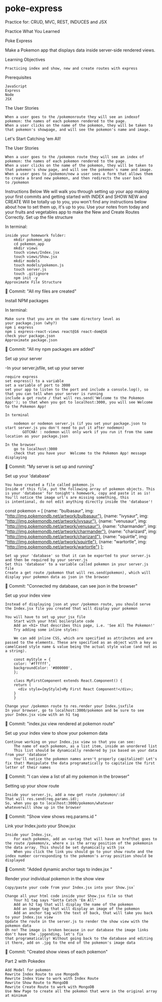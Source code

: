 # poke-express
Practice for: CRUD, MVC, REST, INDUCES and JSX 

Practice What You Learned

Poke Express

Make a Pokemon app that displays data inside server-side rendered views.

Learning Objectives

    Practicing index and show, new and create routes with express

Prerequisites

    JavaScript
    Express
    Node
    JSX

The User Stories

    When a user goes to the /pokemonroute they will see an indexof pokemon: the names of each pokemon rendered to the page.
    When a user clicks on the name of the pokemon, they will be taken to that pokemon's showpage, and will see the pokemon's name and image.

Let's Start Catching 'em All!

The User Stories

    When a user goes to the /pokemon route they will see an index of pokemon: the names of each pokemon rendered to the page.
    When a user clicks on the name of the pokemon, they will be taken to that pokemon's show page, and will see the pokemon's name and image.
    When a user goes to /pokemon/new a user sees a form that allows them to create a brand new pokemon, and then redirects the user back to /pokemon

Instructions
    Below We will walk you through setting up your app making your first commits and getting started with INDEX and SHOW
    NEW and CREATE Will be totally up to you, you won't find any instructions below about how to set them up, it's up to you.
    Use your notes from today and your fruits and vegetables app to make the New and Create Routes Correctly.
    Set up the file structure

In terminal:

    inside your homework folder:
        mkdir pokemon_app
        cd pokemon_app
        mkdir views
        touch views/Index.jsx
        touch views/Show.jsx
        mkdir models
        touch models/pokemon.js
        touch server.js
        touch .gitignore
        npm init -y
    Approximate File Structure

🔴 Commit:
"All my files are created"

Install NPM packages

In terminal:

    Make sure that you are on the same directory level as your package.json (why?)
    npm i express
    npm i express-react-views react@16 react-dom@16
    check your package.json
    Approximate package.json

🔴 Commit:
"All my npm packages are added"

Set up your server

-In your server.jsfile, set up your server

    require express
    set express() to a variable
    set a variable of port to 3000
    set your app to listen to the port and include a console.log(), so that you can tell when your server is running
    include a get route / that will res.send('Welcome to the Pokemon App!'); so that when you got to localhost:3000, you will see Welcome to the Pokemon App!

    In terminal

        nodemon or nodemon server.js (if you set your package.json to start server.js you don't need to put it after nodemon)
            GOTCHA! : nodemon will only work if you run it from the same location as your package.json

    In the browser
        go to localhost:3000
        check that you have your  Welcome to the Pokemon App! message displaying

🔴 Commit:
"My server is set up and running"

Set up your 'database'

    You have created a file called pokemon.js
    Inside of this file, put the following array of pokemon objects. This is your 'database' for tonight's homework, copy and paste it as is! You'll notice the image url's are missing something, this is intentional, do not edit anything directly inside the 'database'!

const pokemon = [
			{name: "bulbasaur", img: "http://img.pokemondb.net/artwork/bulbasaur"},
			{name: "ivysaur", img: "http://img.pokemondb.net/artwork/ivysaur"},
			{name: "venusaur", img: "http://img.pokemondb.net/artwork/venusaur"},
			{name: "charmander", img: "http://img.pokemondb.net/artwork/charmander"},
			{name: "charizard", img: "http://img.pokemondb.net/artwork/charizard"},
			{name: "squirtle", img: "http://img.pokemondb.net/artwork/squirtle"},
			{name: "wartortle", img: "http://img.pokemondb.net/artwork/wartortle"}
		 ];

    Set up your 'database' so that it can be exported to your server.js and then be required by your server.js
    Set this 'database' to a variable called pokemon in your server.js file
    Create a get route /pokemon that will res.send(pokemon), which will display your pokemon data as json in the browser

🔴 Commit:
"Connected my database, can see json in the browser"

Set up your index view

    Instead of displaying json at your /pokemon route, you should serve the Index.jsx file you created that will display your pokemon

    You will have to set up your jsx file
        Start with your html boilerplate code
        Add an <h1> that describes this page, i.e. 'See All The Pokemon!'
        Try adding some inline styles:

        We can add inline CSS, which are specified as attributes and are passed to the elements. These are specified as an object with a key as camelCased style name & value being the actual style value (and not as a string).

        const myStyle = {
        color: '#ffffff',
        backgroundColor: '#000000',
        };

        class MyFirstComponent extends React.Component() {
        return (
          <div style={myStyle}>My First React Component!</div>;
        }
        }

    Change your /pokemon route to res.render your Index.jsxfile
    In your browser, go to localhost:3000/pokemon and be sure to see your Index.jsx view with an h1 tag

🔴 Commit:
"index.jsx view rendered at pokemon route"

Set up your index view to show your pokemon data

    Continue working on your Index.jsx view so that you can see:
        The name of each pokemon, as a list item, inside an unordered list
        This list should be dynamically rendered by jsx based on your data from your 'database'
        You'll notice the pokemon names aren't properly capitalized! Let's fix that! Manipulate the data programatically to capitalize the first letter of their names

🔴 Commit:
"I can view a list of all my pokemon in the browser"

Setting up your show route

    Inside your server.js, add a new get route /pokemon/:id
    That will res.send(req.params.id);
    So, when you go to localhost:3000/pokemon/whatever
    whateverwill show up in the browser

🔴 Commit:
"Show view shows req.params.id "

Link your Index.jsxto your Show.jsx

    Inside your Index.jsx,
        For each pokemon, add an <a>tag that will have an hrefthat goes to the route /pokemon/x, where x is the array position of the pokemonin the data array. This should be set dynamically with jsx
        When you click the link you should go to your show route and the index number corresponding to the pokemon's array position should be displayed

🔴 Commit:
"Added dynamic anchor tags to index.jsx "

Render your individual pokemon in the show view

    Copy/paste your code from your Index.jsx into your Show.jsx`

    Change all your html code inside your Show.jsx file so that
        Your h1 tag says "Gotta Catch 'Em All"
        Add an h2 tag that will display the name of the pokemon
        Add an image tag that will display an image of the pokemon
        Add an anchor tag with the text of back, that will take you back to your Index.jsx view
    Update the route in the server.js to render the show view with the pokemon data
    Oh no! The image is broken because in our database the image links don't have the .jpgending, let's fix that programatically! Without going back to the database and editing it there, add on .jpg to the end of the pokemon's image data

🔴 Commit:
"Created show views of each pokemon"

Part 2 with Pokedex

    Add Model for pokemon
    Rewrite Index Route to use Mongodb
    Rewrite Index View to work with Index Route
    Rewrite Show Route to MongoDB
    Rewrite Create Route to work with MongoDB
    Use New Page to create all the pokemon that were in the original array at minimum

